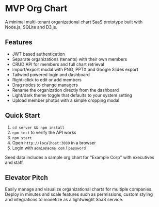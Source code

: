 # MVP Org Chart

A minimal multi-tenant organizational chart SaaS prototype built with Node.js, SQLite and D3.js.

## Features

- JWT based authentication
- Separate organizations (tenants) with their own members
- CRUD API for members and full chart retrieval
- Import/export modal with PNG, PPTX and Google Slides export
- Tailwind powered login and dashboard
- Right-click to edit or add members
- Drag nodes to change managers
- Rename the organization directly from the dashboard
- Light/dark theme toggle that defaults to your system setting
- Upload member photos with a simple cropping modal

## Quick Start

1. `cd server && npm install`
2. `npm test` to verify the API works
3. `npm start`
4. Open `http://localhost:3000` in a browser
5. Login with `admin@acme.com` / `password`

Seed data includes a sample org chart for "Example Corp" with executives and staff.

## Elevator Pitch

Easily manage and visualize organizational charts for multiple companies. Deploy in minutes and scale features such as permissions, custom styling and integrations to monetize as a lightweight SaaS service.
